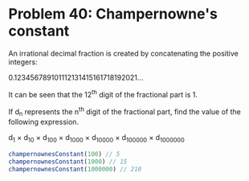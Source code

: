 # Problem 40: Champernowne's constant

An irrational decimal fraction is created by concatenating the positive integers:

0.123456789101112131415161718192021...

It can be seen that the 12<sup>th</sup> digit of the fractional part is 1.

If d<sub>n</sub> represents the n<sup>th</sup> digit of the fractional part, find the value of the following expression.

d<sub>1</sub> × d<sub>10</sub> × d<sub>100</sub> × d<sub>1000</sub> × d<sub>10000</sub> × d<sub>100000</sub> × d<sub>1000000</sub>

```javascript
champernownesConstant(100) // 5
champernownesConstant(1000) // 15
champernownesConstant(1000000) // 210
```
